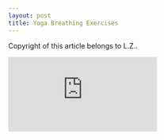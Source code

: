 ```yaml
---
layout: post
title: Yoga Breathing Exercises
---
```


Copyright of this article belongs to L.Z.. 

<meta name="viewport" content="width=device-width, initial-scale=1.0"/>
<iframe scrolling="auto" width="inherit" src="https://mp.weixin.qq.com/s/7J3f6bTHRbi2XMXEKe0Aow" frameborder="0" allowfullscreen="allowfullscreen"></iframe>
